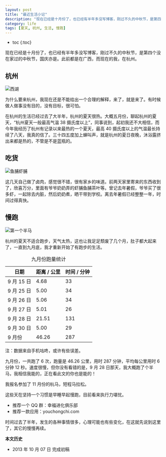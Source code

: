 ```yaml
---
layout: post
title: "最近生活小记"
description: "现在已经是十月份了，也已经有半年多没写博客，刚过不久的中秋节，是第四个没在家过的中秋节，国庆亦是。此前都是在广西，而现在的我，在杭州。"
category: life
tags: [夏天, 杭州, 生活, 慢跑]
---
```


* toc
{:toc}

现在已经是十月份了，也已经有半年多没写博客，刚过不久的中秋节，是第四个没在家过的中秋节，国庆亦是。此前都是在广西，而现在的我，在杭州。

## 杭州

![西湖]({{site.IMG_PATH}}/recent-life-01.jpg)

为什么要来杭州，我现在还是不能给出一个合理的解释，来了，就是来了。有时候做人做事没有目的，没有目标，很可怕。

在杭州的生活已经过去了大半年，杭州的夏天很热。大概五月份，聊起杭州的夏天，“杭州夏天一般最高气温 38 摄氏度以上”，同事说到，起初我还不大相信，而今年我经历了杭州有记录以来最热的一个夏天，最高 40 摄氏度以上的气温最长持续了八天，我真的信了。三十四五度加上蝉叫声，就是杭州的夏日夜晚，沐浴露挤出来都是热的，不管是不是蓝瓶的。

## 吃货

![鱼脯虾脯]({{site.IMG_PATH}}/recent-life-02.jpg)

这几天自己做了卤肉，感觉很不错，很有家乡的味道。前两天家里寄来的东西收到了，欣喜万分，里面有爷爷奶奶弄的虾脯鱼脯茶叶等。曾记去年暑假，爷爷买了很多虾，一起除去内脏，然后奶奶煮，晒干带到学校。离去年暑假已经整整一年，时间过得真快。

## 慢跑

![第一个半马]({{site.IMG_PATH}}/recent-life-03.jpg)

杭州的夏天不适合跑步，天气太热，这也让我足足颓废了几个月，肚子都大起来了，一直到九月底，我才重新开始了有跑步的生活。

<table>
<caption>九月份跑量统计</caption>
<thead>
<tr>
<th>日期</th>
<th>距离 / 公里</th>
<th>时间 / 分钟</th>
</tr>
</thead>
<tbody>
<tr>
<td>9 月 15 日</td>
<td>4.68</td>
<td>33</td>
</tr>
<tr>
<td>9 月 25 日</td>
<td>5.00</td>
<td>34</td>
</tr>
<tr>
<td>9 月 26 日</td>
<td>5.06</td>
<td>34</td>
</tr>
<tr>
<td>9 月 27 日</td>
<td>5.01</td>
<td>26</td>
</tr>
<tr>
<td>9 月 28 日</td>
<td>21.51</td>
<td>131</td>
</tr>
<tr>
<td>9 月 30 日</td>
<td>5.00</td>
<td>29</td>
</tr>
<tr>
<td>9 月份</td>
<td>46.26</td>
<td>287</td>
</tr>
</tbody>
</table>
注：数据来自手机咕咚，或许有些误差。

九月份，一共跑了 6 次，跑量是 46.26 公里，用时 287 分钟，平均每公里用时 6 分钟 12 秒。速度很慢，但你没有看错的是，9 月 28 日那天，我大概跑了个半马，我相信我能的，正在看此文的你也是能的！

我报名参加了 11 月份的杭马，短程马拉松。

这些天在坚持一个习惯是早睡早起慢跑，目前看来执行力堪忧。

* 推荐一个 QQ 群：幸福进化俱乐部
* 推荐一款应用：youchongchi.com

时间过去了半年，发生的各种事情很多，心理可能也有些变化，在这就先说到这里了，其它的慢慢再续。

**本文历史**

* 2013 年 10 月 07 日 完成初稿
